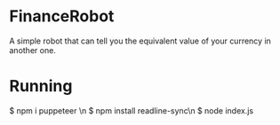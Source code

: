 # FinanceRobot
 A simple robot that can tell you the equivalent value of your currency in another one. 
 
 
# Running
$ npm i puppeteer \n
$ npm install readline-sync\n
$ node index.js
